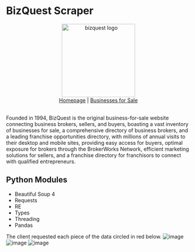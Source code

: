 # BizQuest Scraper
<div align="center">
    <picture><img width="200px" alt="bizquest logo" src="https://github.com/miahj1/bizquest-scraper/assets/84815985/d165661c-b45e-41b4-b16a-d0d3b664913f"></picture>
    <div align="center"><a href="https://www.bizquest.com">Homepage</a> | <a href="https://www.bizquest.com/businesses-for-sale/">Businesses for Sale</a></div>
</div>
<br>

Founded in 1994, BizQuest is the original business-for-sale website connecting business brokers, sellers, and buyers, boasting a vast inventory of businesses for sale, a comprehensive directory of business brokers, and a leading franchise opportunities directory, with millions of annual visits to their desktop and mobile sites, providing easy access for buyers, optimal exposure for brokers through the BrokerWorks Network, efficient marketing solutions for sellers, and a franchise directory for franchisors to connect with qualified entrepreneurs.

## Python Modules
- Beautiful Soup 4
- Requests
- RE
- Types
- Threading
- Pandas

The client requested each piece of the data circled in red below.
![image](https://github.com/miahj1/bizquest-scraper/assets/84815985/96adc9a2-fcfa-43a6-a264-5492bd1bcf8b)
![image](https://github.com/miahj1/bizquest-scraper/assets/84815985/8f7cd8e1-a978-40e3-aa17-e0b29d2f34a2)
![image](https://github.com/miahj1/bizquest-scraper/assets/84815985/3d653821-b07f-4f88-8470-c36e27e66185)

